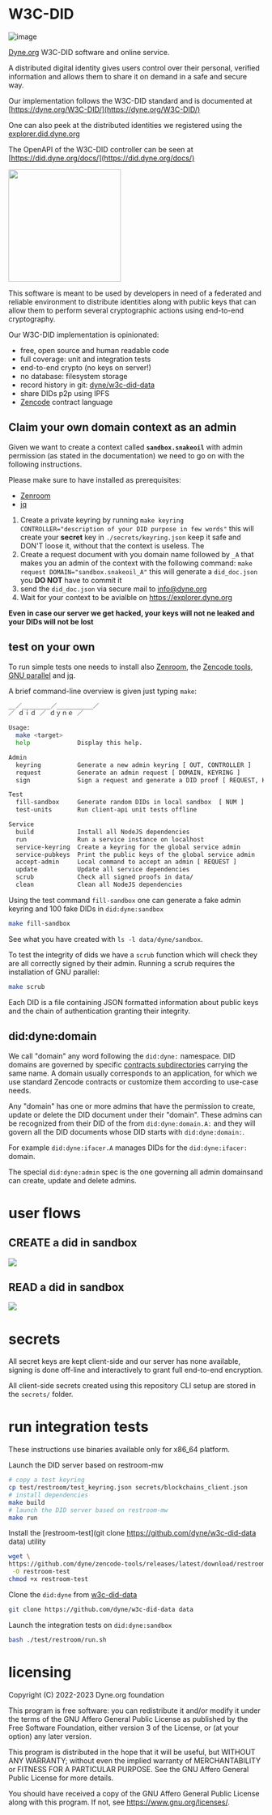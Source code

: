 # W3C-DID

![image](https://user-images.githubusercontent.com/148059/226372912-a1934fcd-42d9-4d8c-9bb2-0197f81a1958.png)

[Dyne.org](http://dyne.org/) W3C-DID software and online service.

A distributed digital identity gives users control over their personal, verified information and allows them to share it on demand in a safe and secure way.

Our implementation follows the W3C-DID standard and is documented at [https://dyne.org/W3C-DID/](https://dyne.org/W3C-DID/)

One can also peek at the distributed identities we registered using the [explorer.did.dyne.org](https://explorer.did.dyne.org)

The OpenAPI of the W3C-DID controller can be seen at [https://did.dyne.org/docs/](https://did.dyne.org/docs/)

<a href="https://dyne.org">
   <img src="https://files.dyne.org/software_by_dyne.png" width="222">
</a>

This software is meant to be used by developers in need of a federated and reliable environment to distribute identities along with public keys that can allow them to perform several cryptographic actions using end-to-end cryptography.

Our W3C-DID implementation is opinionated:
- free, open source and human readable code
- full coverage: unit and integration tests
- end-to-end crypto (no keys on server!)
- no database: filesystem storage
- record history in git: [dyne/w3c-did-data](https://github.com/dyne/w3c-did-data)
- share DIDs p2p using IPFS
- [Zencode](https://dev.zenroom.org) contract language

## Claim your own domain context as an admin

Given we want to create a context called **`sandbox.snakeoil`** with admin
permission (as stated in the documentation) we need to go on with the following instructions.

Please make sure to have installed as prerequisites:
 * [Zenroom](https://zenroom.org#downloads)
 * [jq](https://stedolan.github.io/jq/)

 1. Create a private keyring by running `make keyring CONTROLLER="description of your DID purpose in few words"` this will create your **secret** key in `./secrets/keyring.json` keep it safe and DON'T loose it, without that the context is useless. The
 2. Create a request document with you domain name followed by `_A` that makes you an admin of the context with the following command:
 `make request DOMAIN="sandbox.snakeoil_A"` this will generate a `did_doc.json` you **DO NOT** have to commit it
 3. send the `did_doc.json` via secure mail to [info@dyne.org](mailto:info@dyne.org)
 4. Wait for your context to be avialble on https://explorer.dyne.org

**Even in case our server we get hacked, your keys will not ne leaked and your DIDs will not be lost**

## test on your own

To run simple tests one needs to install also [Zenroom](https://zenroom.org), the [Zencode tools](https://github.com/dyne/zencode-tools), [GNU parallel](https://www.gnu.org/parallel) and [jq](https://stedolan.github.io/jq/).

A brief command-line overview is given just typing `make`:
```bash
__／________／__________／
／ ｄｉｄ ／ ｄｙｎｅ ／

Usage:
  make <target>
  help             Display this help.

Admin
  keyring          Generate a new admin keyring [ OUT, CONTROLLER ]
  request          Generate an admin request [ DOMAIN, KEYRING ]
  sign             Sign a request and generate a DID proof [ REQUEST, KEYRING ]

Test
  fill-sandbox     Generate random DIDs in local sandbox  [ NUM ]
  test-units       Run client-api unit tests offline

Service
  build            Install all NodeJS dependencies
  run              Run a service instance on localhost
  service-keyring  Create a keyring for the global service admin
  service-pubkeys  Print the public keys of the global service admin
  accept-admin     Local command to accept an admin [ REQUEST ]
  update           Update all service dependencies
  scrub            Check all signed proofs in data/
  clean            Clean all NodeJS dependencies
```

Using the test command `fill-sandbox` one can generate a fake admin keyring and 100 fake DIDs in `did:dyne:sandbox`
```bash
make fill-sandbox
```

See what you have created with `ls -l data/dyne/sandbox`.

To test the integrity of dids we have a `scrub` function which will check they are all correctly signed by their admin. Running a scrub requires the installation of GNU parallel:
```bash
make scrub
```

Each DID is a file containing JSON formatted information about public keys and the chain of authentication granting their integrity.

## did:dyne:domain

We call "domain" any word following the `did:dyne:` namespace. DID domains are governed by specific [contracts subdirectories](/api/v1) carrying the same name. A domain usually corresponds to an application, for which we use standard Zencode contracts or customize them according to use-case needs.

Any "domain" has one or more admins that have the permission to create, update or delete the DID document under their "domain". These admins can be recognized from their DID of the from `did:dyne:domain.A:` and they will govern all the DID documents whose DID starts with `did:dyne:domain:`.

For example `did:dyne:ifacer.A` manages DIDs for the `did:dyne:ifacer:` domain.

The special `did:dyne:admin` spec is the one governing all admin domainsand can create, update and delete admins.

# user flows

## CREATE a did in sandbox
[![](https://mermaid.ink/img/pako:eNp1UdtqwzAM_RXhh12gXdirHwpm-YOwPQWGYqudaSJnvpSF0n-fsoR2MGaDsX2OjnSks7LBkdIq0WchtlR7PEQcWgZZaHOIYAATmN5bWn5HjNlbPyJnaGasDgN6BuMGOf9y6h_OxPQU4uE-gfMOEsXTVXBNVnLgMnQUl3e93e52jV7V3w14R5x9nmCM4eSTD0wOuukqvYQZiTIaXiJhJkA40hQ9_wPG2XXK8PBSvVb1440keU06wl7sJ39gzCWuxTYL-oa9d7PIHTRCWPoj5lbFG7fWcHquErLrwlc1lk4KSlu0lkZh_d5qowaKYtbJPM6zQqvyBw3UKi1XR3ssfW5Vyxehzu1qJrZK51hoo8o4l7OOT-k99oku39S2nLs?type=png)](https://mermaid.live/edit#pako:eNp1UdtqwzAM_RXhh12gXdirHwpm-YOwPQWGYqudaSJnvpSF0n-fsoR2MGaDsX2OjnSks7LBkdIq0WchtlR7PEQcWgZZaHOIYAATmN5bWn5HjNlbPyJnaGasDgN6BuMGOf9y6h_OxPQU4uE-gfMOEsXTVXBNVnLgMnQUl3e93e52jV7V3w14R5x9nmCM4eSTD0wOuukqvYQZiTIaXiJhJkA40hQ9_wPG2XXK8PBSvVb1440keU06wl7sJ39gzCWuxTYL-oa9d7PIHTRCWPoj5lbFG7fWcHquErLrwlc1lk4KSlu0lkZh_d5qowaKYtbJPM6zQqvyBw3UKi1XR3ssfW5Vyxehzu1qJrZK51hoo8o4l7OOT-k99oku39S2nLs)

## READ a did in sandbox

[![](https://mermaid.ink/img/pako:eNplUMlqAzEM_RUhCrmkmbsPgQGH0nN69EW1lcQwlqe2HAgh_15PkxZKJBBanp6WK_ocGA1W_mosnm2kY6HkBLqQ11xgBKowTtHzPTtT0ejjTKKwX2o2J4oCY0jdPmPsD-YivMnluKoQYoDK5fxH-BjWNEtLn1zu8fi63VoDb7sPOKnO1QxD79yEB9ES1OHl3Tr5r7jGxKVvFPpZ14XLoZ44sUPT3cAHapM6dHLr0GXq_iIejZbGa2xzIP39ApoDTZVv3-NEYfk?type=png)](https://mermaid.live/edit#pako:eNplUMlqAzEM_RUhCrmkmbsPgQGH0nN69EW1lcQwlqe2HAgh_15PkxZKJBBanp6WK_ocGA1W_mosnm2kY6HkBLqQ11xgBKowTtHzPTtT0ejjTKKwX2o2J4oCY0jdPmPsD-YivMnluKoQYoDK5fxH-BjWNEtLn1zu8fi63VoDb7sPOKnO1QxD79yEB9ES1OHl3Tr5r7jGxKVvFPpZ14XLoZ44sUPT3cAHapM6dHLr0GXq_iIejZbGa2xzIP39ApoDTZVv3-NEYfk)


# secrets

All secret keys are kept client-side and our server has none available, signing is done off-line and interactively to grant full end-to-end encryption.

All client-side secrets created using this repository CLI setup are stored in the `secrets/` folder.

# run integration tests

These instructions use binaries available only for x86_64 platform.

Launch the DID server based on restroom-mw
```bash
# copy a test keyring
cp test/restroom/test_keyring.json secrets/blockchains_client.json
# install dependencies
make build
# launch the DID server based on restroom-mw
make run
```

Install the [restroom-test](git clone https://github.com/dyne/w3c-did-data data) utility
```bash
wget \
https://github.com/dyne/zencode-tools/releases/latest/download/restroom-test \
 -O restroom-test
chmod +x restroom-test
```

Clone the `did:dyne` from [w3c-did-data](https://github.com/dyne/w3c-did-data)
```bash
git clone https://github.com/dyne/w3c-did-data data
```


Launch the integration tests on `did:dyne:sandbox`
```bash
bash ./test/restroom/run.sh
```

# licensing

Copyright (C) 2022-2023 Dyne.org foundation

This program is free software: you can redistribute it and/or modify
it under the terms of the GNU Affero General Public License as
published by the Free Software Foundation, either version 3 of the
License, or (at your option) any later version.

This program is distributed in the hope that it will be useful, but
WITHOUT ANY WARRANTY; without even the implied warranty of
MERCHANTABILITY or FITNESS FOR A PARTICULAR PURPOSE.  See the GNU
Affero General Public License for more details.

You should have received a copy of the GNU Affero General Public
License along with this program.  If not, see
<https://www.gnu.org/licenses/>.
